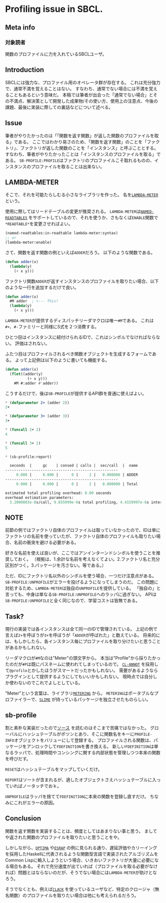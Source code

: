 # Profiling issue in SBCL.
## Meta info
### 対象読者
関数のプロファイルに力を入れているSBCLユーザ。

## Introduction
SBCLには強力な、プロファイル用のオペレータ群が存在する。
これは充分強力で、通常不満を覚えることはない。
すなわち、通常でない場合には不満を覚えることもあるという意味だ。
本稿では筆者が出会った「通常でない場合」とその不満点、解決策として開発した成果物/その使い方、使用上の注意点、今後の課題、最後に実装に際しての裏話などについて述べる。

## Issue
筆者がやりたかったのは「「関数を返す関数」が返した関数のプロファイルを取る」である。
ここではわかり易さのため、「関数を返す関数」のことを「ファクトリ」、ファクトリが返した関数のことを「インスタンス」と呼ぶこととする。
すなわち、筆者がやりたかったことは「インスタンスのプロファイルを取る」である。
`SB-PROFILE:PROFILE`はファクトリのプロファイルこそ取れるものの、インスタンスのプロファイルを取ることは出来ない。

## LAMBDA-METER
そこで、それを可能たらしむる小さなライブラリを作った。
名を[`LAMBDA-METER`](https://github.com/hyotang666/lambda-meter) という。

使用に際してはリードテーブルの変更が推奨される。
`LAMBDA-METER`は[`NAMED-READTABLES`](https://github.com/melisgl/named-readtables) をサポートしているので、それを使うか、さもなくば`ENABLE`関数で`*READTABLE*`を変更させればよい。

```lisp
(named-readtables:in-readtable lambda-meter:syntax)
;; or
(lambda-meter:enable)
```

さて、関数を返す関数の例といえば`ADDER`だろう。
以下のような関数である。

```lisp
(defun adder(x)
  (lambda(y)
    (+ x y)))
```

ファクトリ関数`ADDER`が返すインスタンスのプロファイルを取りたい場合、以下のような一行を追加するだけで良い。

```lisp
(defun adder(x)
  #M adder	; <--- This!
  (lambda(y)
    (+ x y)))
```

`LAMBDA-METER`が提供するディスパッチリーダマクロは唯一`#M`である。
これは`#+`、`#-`ファミリーと同様にS式を２つ消費する。

ひとつ目はインスタンスに紐付けられるIDで、これはシンボルでなければならない。
評価はされない。

ふたつ目はプロファイルされるべき関数オブジェクトを生成するフォームである。
よって上記例は以下のように書いても機能する。

```lisp
(defun adder(x)
  (flet((adder(y)
          (+ x y)))
    #M #:adder #'adder))
```

こうするだけで、後は`SB-PROFILE`が提供するAPI群を普通に使えばよい。

```lisp
* (defparameter 2+ (adder 2))
2+

* (defparameter 3+ (adder 3))
3+

* (funcall 2+ 2)
4

* (funcall 3+ 2)
5

* (sb-profile:report)

  seconds  |     gc    | consed | calls |  sec/call  |  name
---------------------------------------------------
     0.000 |     0.000 |      0 |     2 |   0.000000 | ADDER
---------------------------------------------------
     0.000 |     0.000 |      0 |     2 |   0.000000 | Total

estimated total profiling overhead: 0.00 seconds
overhead estimation parameters:
  3.2000003e-8s/call, 9.855999e-6s total profiling, 4.4159997e-6s internal profiling
```

## NOTE
前節の例ではファクトリ自体のプロファイルは取っていなかったので、IDは単にファクトリの名前を使っていたが、ファクトリ自体のプロファイルも取りたい場合、名前の衝突を避ける必要がある。

好きな名前を使えば良いが、ここではアンインターンドシンボルを使うことを推奨しておく。
（根拠は、1.余計な名前を考えなくてよい。2.ファクトリ名と充分区別がつく。3.パッケージを汚さない。等である。）

ただ、IDにファクトリ名以外のシンボルを使う場合、一つだけ注意点がある。
`SB-PROFILE:UNPROFILE`がエラーを投げるようになってしまうのだ。
この問題に対処するため、`LAMBDA-METER`は独自の`UNPROFILE`を提供している。
「独自の」と言っても、中身は単なる`SB-PROFILE:UNPROFILE`へのラッパに過ぎない。
APIは`SB-PROFILE:UNPROFILE`と全く同じなので、学習コストは皆無である。

## Task?
現行の実装では各インスタンスは全て同一のIDで管理されている。
上記の例で言えば`2+`を呼ぼうが`3+`を呼ぼうが「`ADDER`が呼ばれた」と数えている。
将来的には、もしかしたら、各インスタンス毎にプロファイルを取り分けたいと思うことがあるかもしれない。

リーダマクロが`#M`なのは"Meter"の頭文字から。
本当は"Profile"から採りたかったのだが`#P`は既にパスネームに使われてしまっているので。
[`CL-ANNOT`](https://github.com/m2ym/cl-annot) を採用して`@profile`とかしたほうがスマートだったかもしれない。
需要があるようならプラグインとして提供するようにしてもいいかもしれない。
現時点では自分しか使わないのでこれでよしとしている。

"Meter"という言葉は、ライブラリ[`METERING`](http://quickdocs.org/metering/) から。
`METERING`はポータブルなプロファイラーで、[`SLIME`](https://github.com/slime/slime) が持っているパッケージを独立させたものらしい。

## sb-profile
割と素朴な実装だったので[ソース](https://github.com/sbcl/sbcl/blob/master/src/code/profile.lisp) を読むのはそこまで苦痛ではなかった。
グローバルにハッシュテーブルがポツンとあり、そこに関数名をキーに`PROFILE-INFO`オブジェクトをバリューにして登録する。
プロファイルされる関数は、パッケージをアンロックして`FDEFINITION`を書き換える。
新しい`FDEFINITION`は単なるラッパで、処理時間やコンシングに関する内部状態を管理しつつ本来の関数を呼びだす。

`RESET`はハッシュテーブルをマップしていくだけ。

`REPORT`はソートが含まれるが、適したオブジェクトさえハッシュテーブルに入っていればノータッチでおｋ。

`UNPROFILE`はラッパを捨てて`FDEFINITION`に本来の関数を登録し直すだけ。
ちなみにこれがエラーの原因。

## Conclusion
関数を返す関数を実装することは、頻度としてはあまりない事と思う。
ましてや返された関数のプロファイルを取りたいと思うことをや。

しかしながら、[`OPTIMA`](https://github.com/m2ym/optima) や[`ESRAP`](https://github.com/nikodemus/esrap) の例に見られる通り、遅延評価やカリーイングを採用したHaskellに代表されるような関数型言語で実装されたアルゴリズムをCommon Lispに輸入しようという場合、いきおいファクトリが大量に必要になる場合もある。
それで充分速度が出ていれば（プロファイルを取る必要がなければ）問題とはならないのだが、そうでない場合には`LAMBDA-METER`が助けとなろう。

そうでなくとも、例えば[`CLACK`](https://github.com/fukamachi/clack) を使っているユーザなど、特定のクロージャ（無名関数）のプロファイルを取りたい場合は他にも考えられるだろう。
